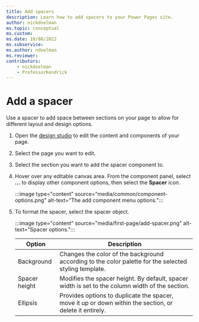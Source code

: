 ```yaml
---
title: Add spacers
description: Learn how to add spacers to your Power Pages site.
author: nickdoelman
ms.topic: conceptual
ms.custom: 
ms.date: 10/08/2022
ms.subservice:
ms.author: ndoelman 
ms.reviewer: 
contributors:
    - nickdoelman
    - ProfessorKendrick
---
```


# Add a spacer

Use a spacer to add space between sections on your page to allow for different layout and design options. 

1. Open the [design studio](use-design-studio.md) to edit the content and components of your page.

1. Select the page you want to edit.

1. Select the section you want to add the spacer component to.

1. Hover over any editable canvas area.  From the component panel, select ***...*** to display other component options, then select the **Spacer** icon.

    :::image type="content" source="media/common/component-options.png" alt-text="The add component menu options.":::

1. To format the spacer, select the spacer object.

    :::image type="content" source="media/first-page/add-spacer.png" alt-text="Spacer options.":::

    | Option | Description |
    | ----------- | ----------- |
    | Background | Changes the color of the background according to the color palette for the selected styling template. |
    | Spacer height | Modifies the spacer height. By default, spacer width is set to the column width of the section. |
    | Ellipsis | Provides options to duplicate the spacer, move it up or down within the section, or delete it entirely. |

